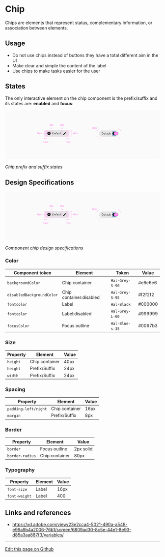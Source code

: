 # Chip

Chips are elements that represent status, complementary information, or association between elements.

## Usage

* Do not use chips instead of buttons they have a total different aim in the UI
* Make clear and simple the content of the label
* Use chips to make tasks easier for the user

## States

The only interactive element on the chip component is the prefix/suffix and its states are: **enabled** and **focus**:

![Chip prefix and suffix states](images/chip_specs.png)

_Chip prefix and suffix states_

## Design Specifications

![Component chip design specifications](images/Chip_Specs.png)

_Component chip design specifications_

### Color

| Component token           | Element                   | Token             | Value     |
| ------------------------- | ------------------------- | ----------------- | --------- |
| `backgroundColor`         | Chip container            | `Hal-Grey-S-90`   | #e6e6e6   |
| `disabledBackgroundColor` | Chip container:disabled   | `Hal-Grey-S-95`   | #f2f2f2   |
| `fontcolor`               | Label                     | `Hal-Black`       | #000000	  |
| `fontcolor`               | Label:disabled            | `Hal-Grey-L-60`   | #999999	  |
| `focusColor`              | Focus outline             | `Hal-Blue-s-35`   | #0067b3	  |


### Size

| Property		    | Element			                  | Value		      |
| --------------- | ----------------------------- | -------------	|
| `height`		    | Chip container		            | 40px		      |
| `height`		    | Prefix/Suffix		              | 24px		      |
| `width`		      | Prefix/Suffix				          | 24px		      |

### Spacing

| Property		          | Element		            | Value	|
| ---------------------	| --------------------- | ----- |
| `padding-left/right`	| Chip container		    | 16px	|
| `margin`	            | Prefix/Suffix			    | 8px	  |


### Border

| Property		    | Element			                  | Value		      |
| --------------- | ----------------------------- | -------------	|
| `border`		    | Focus outline			            | 2px solid	    |
| `border-radius`	| Chip container		            | 80px		      |


### Typography

| Property  	  | Element	  | Value	|
| ------------- | --------- | ----- |
| `font-size`	  | Label 	  | 16px	|
| `font-weight`	| Label		  | 400	  |



## Links and references

- https://xd.adobe.com/view/23e2cca4-5021-490a-a548-e99a9b4a2006-76b1/screen/6809ad30-8c5e-44e1-8e93-d85a3aa887f3/variables/

____________________________________________________________

[Edit this page on Github](https://github.com/dxc-technology/halstack-style-guide/blob/master/guidelines/components/chip/README.md)
